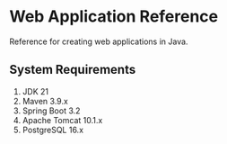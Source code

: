 # Web Application Reference

Reference for creating web applications in Java.

## System Requirements

1. JDK 21
2. Maven 3.9.x
3. Spring Boot 3.2
4. Apache Tomcat 10.1.x
5. PostgreSQL 16.x
